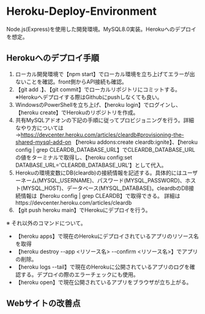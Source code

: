 # Heroku-Deploy-Environment
Node.js(Express)を使用した開発環境。MySQL8.0実装。Herokuへのデプロイを想定。

## Herokuへのデプロイ手順
1. ローカル開発環境で【npm start】でローカル環境を立ち上げてエラーが出ないことを確認。front側からAPI接続も確認。
2. 【git add .】、【git commit】でローカルリポジトリにコミットする。※Herokuへデプロイする際はGithubにpushしなくても良い。
3. WindowsのPowerShellを立ち上げ、【heroku login】でログインし、【heroku create】でHerokuのリポジトリを作成。
4. 共有MySQLアドオンの下記の手順に従ってプロビジョニングを行う。詳細なやり方については→https://devcenter.heroku.com/articles/cleardb#provisioning-the-shared-mysql-add-on
【heroku addons:create cleardb:ignite】、【heroku config | grep CLEARDB_DATABASE_URL】でCLEARDB_DATABASE_URLの値をターミナルで取得し、【heroku config:set DATABASE_URL='CLEARDB_DATABASE_URL'】として代入。
5. Herokuの環境変数にDB(cleardb)の接続情報を記述する。具体的にはユーザーネーム(MYSQL_USERNAME)、パスワード(MYSQL_PASSWORD)、ホスト(MYSQL_HOST)、データベース(MYSQL_DATABASE)。cleardbのDB接続情報は【heroku config | grep CLEARDB】で取得できる。
詳細はhttps://devcenter.heroku.com/articles/cleardb
6. 【git push heroku main】でHerokuにデプロイを行う。

※ それ以外のコマンドについて。
- 【heroku apps】で現在のHerokuにデプロイされているアプリのリソース名を取得
- 【heroku destroy --app <リソース名> --confirm <リソース名>】でアプリの削除。
- 【heroku logs --tail】で現在のHerokuに公開されているアプリのログを確認する。デプロイの際のエラーチェックにも使用。
- 【heroku open】で現在公開されているアプリをブラウザが立ち上がる。

## Webサイトの改善点
